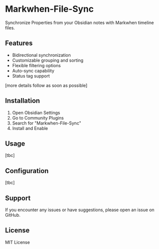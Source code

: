 # Markwhen-File-Sync
Synchronize Properties from your Obsidian notes with Markwhen timeline files.

## Features
- Bidirectional synchronization
- Customizable grouping and sorting
- Flexible filtering options
- Auto-sync capability
- Status tag support

[more details follow as soon as possible]

## Installation
1. Open Obsidian Settings
2. Go to Community Plugins
3. Search for "Markwhen-File-Sync"
4. Install and Enable

## Usage
[tbc]

## Configuration
[tbc]

## Support
If you encounter any issues or have suggestions, please open an issue on GitHub.

## License
MIT License
